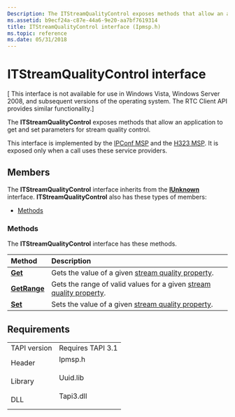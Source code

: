 ```yaml
---
Description: The ITStreamQualityControl exposes methods that allow an application to get and set parameters for stream quality control.
ms.assetid: b9ecf24a-c87e-44a6-9e20-aa7bf7619314
title: ITStreamQualityControl interface (Ipmsp.h)
ms.topic: reference
ms.date: 05/31/2018
---
```


# ITStreamQualityControl interface

\[ This interface is not available for use in Windows Vista, Windows Server 2008, and subsequent versions of the operating system. The RTC Client API provides similar functionality.\]

The **ITStreamQualityControl** exposes methods that allow an application to get and set parameters for stream quality control.

This interface is implemented by the [IPConf MSP](ipconf-msp.md) and the [H323 MSP](h323-msp.md). It is exposed only when a call uses these service providers.

## Members

The **ITStreamQualityControl** interface inherits from the [**IUnknown**](https://docs.microsoft.com/windows/desktop/api/unknwn/nn-unknwn-iunknown) interface. **ITStreamQualityControl** also has these types of members:

-   [Methods](#methods)

### Methods

The **ITStreamQualityControl** interface has these methods.



| Method                                              | Description                                                                                                 |
|:----------------------------------------------------|:------------------------------------------------------------------------------------------------------------|
| [**Get**](itstreamqualitycontrol-get.md)           | Gets the value of a given [stream quality property](streamqualityproperty.md).<br/>                  |
| [**GetRange**](itstreamqualitycontrol-getrange.md) | Gets the range of valid values for a given [stream quality property](streamqualityproperty.md).<br/> |
| [**Set**](itstreamqualitycontrol-set.md)           | Sets the value of a given [stream quality property](streamqualityproperty.md).<br/>                  |



 

## Requirements



|                         |                                                                                      |
|-------------------------|--------------------------------------------------------------------------------------|
| TAPI version<br/> | Requires TAPI 3.1<br/>                                                         |
| Header<br/>       | <dl> <dt>Ipmsp.h</dt> </dl>   |
| Library<br/>      | <dl> <dt>Uuid.lib</dt> </dl>  |
| DLL<br/>          | <dl> <dt>Tapi3.dll</dt> </dl> |



 

 





